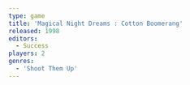 ```yaml
---
type: game
title: 'Magical Night Dreams : Cotton Boomerang'
released: 1998
editors: 
  - Success
players: 2
genres:
  - 'Shoot Them Up'
---
```


